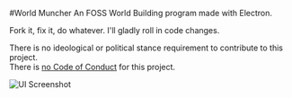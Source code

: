 #World Muncher
An FOSS World Building program made with Electron.

Fork it, fix it, do whatever. I'll gladly roll in code changes.

There is no ideological or political stance requirement to contribute to this project.  
There is [no Code of Conduct](https://github.com/domgetter/NCoC) for this project.

![UI Screenshot](https://i.imgur.com/6k80wAg.png)
